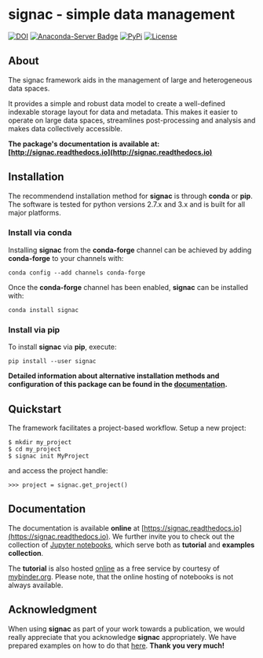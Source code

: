# signac - simple data management

[![DOI](https://zenodo.org/badge/72946496.svg)](https://zenodo.org/badge/latestdoi/72946496)
[![Anaconda-Server Badge](https://anaconda.org/conda-forge/signac/badges/version.svg)](https://anaconda.org/conda-forge/signac)
[![PyPi](https://img.shields.io/pypi/v/signac.svg)](https://img.shields.io/pypi/v/signac.svg)
[![License](https://img.shields.io/github/license/csadorf/signac.svg)](https://bitbucket.org/glotzer/signac/src/master/LICENSE.txt)

## About

The signac framework aids in the management of large and heterogeneous data spaces.

It provides a simple and robust data model to create a well-defined indexable storage layout for data and metadata.
This makes it easier to operate on large data spaces, streamlines post-processing and analysis and makes data collectively accessible.

**The package's documentation is available at: [http://signac.readthedocs.io](http://signac.readthedocs.io)**

## Installation

The recommendend installation method for **signac** is through **conda** or **pip**.
The software is tested for python versions 2.7.x and 3.x and is built for all major platforms.

### Install via **conda**

Installing **signac** from the **conda-forge** channel can be achieved by adding **conda-forge** to your channels with:

    conda config --add channels conda-forge

Once the **conda-forge** channel has been enabled, **signac** can be installed with:

    conda install signac

### Install via **pip**

To install **signac** via **pip**, execute:

    pip install --user signac

**Detailed information about alternative installation methods and configuration of this package can be found in the [documentation](https://signac.readthedocs.io/en/latest/installation.html).**

## Quickstart

The framework facilitates a project-based workflow.
Setup a new project:

    $ mkdir my_project
    $ cd my_project
    $ signac init MyProject

and access the project handle:

    >>> project = signac.get_project()

## Documentation

The documentation is available **online** at [https://signac.readthedocs.io](https://signac.readthedocs.io).
We further invite you to check out the collection of [Jupyter notebooks](https://bitbucket.org/glotzer/signac-examples), which serve both as **tutorial** and **examples collection**.

The **tutorial** is also hosted [online](http://www.mybinder.org:/repo/csadorf/signac-examples) as a free service by courtesy of [mybinder.org](http://www.mybinder.org).
Please note, that the online hosting of notebooks is not always available.

## Acknowledgment

When using **signac** as part of your work towards a publication, we would really appreciate that you acknowledge **signac** appropriately. We have prepared examples on how to do that [here](http://signac.readthedocs.io/en/latest/acknowledge.html). **Thank you very much!**
